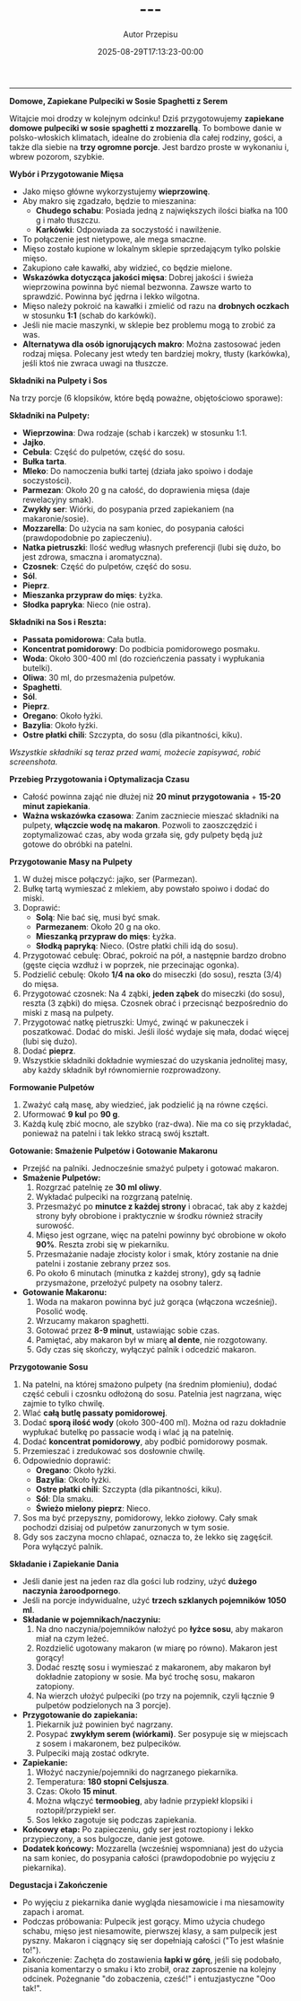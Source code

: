 ﻿---
draft: true
title: "---"
author: "Autor Przepisu"
recipe_image: images/recipe-headers/default.jpg
date: 2025-08-29T17:13:23-00:00
categories: ["do-kategoryzacji"]
tags: ["draft"]
tagline: "Przepis do sformatowania"
servings: 4
prep_time: 15
cook: true
cook_time: 30
calories: 300
protein: 20
fat: 10
carbohydrate: 25
---
---

**Domowe, Zapiekane Pulpeciki w Sosie Spaghetti z Serem**

Witajcie moi drodzy w kolejnym odcinku! Dziś przygotowujemy **zapiekane domowe pulpeciki w sosie spaghetti z mozzarellą**. To bombowe danie w polsko-włoskich klimatach, idealne do zrobienia dla całej rodziny, gości, a także dla siebie na **trzy ogromne porcje**. Jest bardzo proste w wykonaniu i, wbrew pozorom, szybkie.

**Wybór i Przygotowanie Mięsa**

*   Jako mięso główne wykorzystujemy **wieprzowinę**.
*   Aby makro się zgadzało, będzie to mieszanina:
    *   **Chudego schabu**: Posiada jedną z największych ilości białka na 100 g i mało tłuszczu.
    *   **Karkówki**: Odpowiada za soczystość i nawilżenie.
*   To połączenie jest nietypowe, ale mega smaczne.
*   Mięso zostało kupione w lokalnym sklepie sprzedającym tylko polskie mięso.
*   Zakupiono całe kawałki, aby widzieć, co będzie mielone.
*   **Wskazówka dotycząca jakości mięsa**: Dobrej jakości i świeża wieprzowina powinna być niemal bezwonna. Zawsze warto to sprawdzić. Powinna być jędrna i lekko wilgotna.
*   Mięso należy pokroić na kawałki i zmielić od razu na **drobnych oczkach** w stosunku **1:1** (schab do karkówki).
*   Jeśli nie macie maszynki, w sklepie bez problemu mogą to zrobić za was.
*   **Alternatywa dla osób ignorujących makro**: Można zastosować jeden rodzaj mięsa. Polecany jest wtedy ten bardziej mokry, tłusty (karkówka), jeśli ktoś nie zwraca uwagi na tłuszcze.

**Składniki na Pulpety i Sos**

Na trzy porcje (6 klopsików, które będą poważne, objętościowo sporawe):

**Składniki na Pulpety:**

*   **Wieprzowina**: Dwa rodzaje (schab i karczek) w stosunku 1:1.
*   **Jajko**.
*   **Cebula**: Część do pulpetów, część do sosu.
*   **Bułka tarta**.
*   **Mleko**: Do namoczenia bułki tartej (działa jako spoiwo i dodaje soczystości).
*   **Parmezan**: Około 20 g na całość, do doprawienia mięsa (daje rewelacyjny smak).
*   **Zwykły ser**: Wiórki, do posypania przed zapiekaniem (na makaronie/sosie).
*   **Mozzarella**: Do użycia na sam koniec, do posypania całości (prawdopodobnie po zapieczeniu).
*   **Natka pietruszki**: Ilość według własnych preferencji (lubi się dużo, bo jest zdrowa, smaczna i aromatyczna).
*   **Czosnek**: Część do pulpetów, część do sosu.
*   **Sól**.
*   **Pieprz**.
*   **Mieszanka przypraw do mięs**: Łyżka.
*   **Słodka papryka**: Nieco (nie ostra).

**Składniki na Sos i Reszta:**

*   **Passata pomidorowa**: Cała butla.
*   **Koncentrat pomidorowy**: Do podbicia pomidorowego posmaku.
*   **Woda**: Około 300-400 ml (do rozcieńczenia passaty i wypłukania butelki).
*   **Oliwa**: 30 ml, do przesmażenia pulpetów.
*   **Spaghetti**.
*   **Sól**.
*   **Pieprz**.
*   **Oregano**: Około łyżki.
*   **Bazylia**: Około łyżki.
*   **Ostre płatki chili**: Szczypta, do sosu (dla pikantności, kiku).

*Wszystkie składniki są teraz przed wami, możecie zapisywać, robić screenshota.*

**Przebieg Przygotowania i Optymalizacja Czasu**

*   Całość powinna zająć nie dłużej niż **20 minut przygotowania** + **15-20 minut zapiekania**.
*   **Ważna wskazówka czasowa**: Zanim zaczniecie mieszać składniki na pulpety, **włączcie wodę na makaron**. Pozwoli to zaoszczędzić i zoptymalizować czas, aby woda grzała się, gdy pulpety będą już gotowe do obróbki na patelni.

**Przygotowanie Masy na Pulpety**

1.  W dużej misce połączyć: jajko, ser (Parmezan).
2.  Bułkę tartą wymieszać z mlekiem, aby powstało spoiwo i dodać do miski.
3.  Doprawić:
    *   **Solą**: Nie bać się, musi być smak.
    *   **Parmezanem**: Około 20 g na oko.
    *   **Mieszanką przypraw do mięs**: Łyżka.
    *   **Słodką papryką**: Nieco. (Ostre płatki chili idą do sosu).
4.  Przygotować cebulę: Obrać, pokroić na pół, a następnie bardzo drobno (gęste cięcia wzdłuż i w poprzek, nie przecinając ogonka).
5.  Podzielić cebulę: Około **1/4 na oko** do miseczki (do sosu), reszta (3/4) do mięsa.
6.  Przygotować czosnek: Na 4 ząbki, **jeden ząbek** do miseczki (do sosu), reszta (3 ząbki) do mięsa. Czosnek obrać i przecisnąć bezpośrednio do miski z masą na pulpety.
7.  Przygotować natkę pietruszki: Umyć, zwinąć w pakuneczek i poszatkować. Dodać do miski. Jeśli ilość wydaje się mała, dodać więcej (lubi się dużo).
8.  Dodać **pieprz**.
9.  Wszystkie składniki dokładnie wymieszać do uzyskania jednolitej masy, aby każdy składnik był równomiernie rozprowadzony.

**Formowanie Pulpetów**

1.  Zważyć całą masę, aby wiedzieć, jak podzielić ją na równe części.
2.  Uformować **9 kul** po **90 g**.
3.  Każdą kulę zbić mocno, ale szybko (raz-dwa). Nie ma co się przykładać, ponieważ na patelni i tak lekko stracą swój kształt.

**Gotowanie: Smażenie Pulpetów i Gotowanie Makaronu**

*   Przejść na palniki. Jednocześnie smażyć pulpety i gotować makaron.
*   **Smażenie Pulpetów:**
    1.  Rozgrzać patelnię ze **30 ml oliwy**.
    2.  Wykładać pulpeciki na rozgrzaną patelnię.
    3.  Przesmażyć po **minutce z każdej strony** i obracać, tak aby z każdej strony były obrobione i praktycznie w środku również straciły surowość.
    4.  Mięso jest ogrzane, więc na patelni powinny być obrobione w około **90%**. Reszta zrobi się w piekarniku.
    5.  Przesmażanie nadaje złocisty kolor i smak, który zostanie na dnie patelni i zostanie zebrany przez sos.
    6.  Po około 6 minutach (minutka z każdej strony), gdy są ładnie przysmażone, przełożyć pulpety na osobny talerz.
*   **Gotowanie Makaronu:**
    1.  Woda na makaron powinna być już gorąca (włączona wcześniej). Posolić wodę.
    2.  Wrzucamy makaron spaghetti.
    3.  Gotować przez **8-9 minut**, ustawiając sobie czas.
    4.  Pamiętać, aby makaron był w miarę **al dente**, nie rozgotowany.
    5.  Gdy czas się skończy, wyłączyć palnik i odcedzić makaron.

**Przygotowanie Sosu**

1.  Na patelni, na której smażono pulpety (na średnim płomieniu), dodać część cebuli i czosnku odłożoną do sosu. Patelnia jest nagrzana, więc zajmie to tylko chwilę.
2.  Wlać **całą butlę passaty pomidorowej**.
3.  Dodać **sporą ilość wody** (około 300-400 ml). Można od razu dokładnie wypłukać butelkę po passacie wodą i wlać ją na patelnię.
4.  Dodać **koncentrat pomidorowy**, aby podbić pomidorowy posmak.
5.  Przemieszać i zredukować sos dosłownie chwilę.
6.  Odpowiednio doprawić:
    *   **Oregano**: Około łyżki.
    *   **Bazylia**: Około łyżki.
    *   **Ostre płatki chili**: Szczypta (dla pikantności, kiku).
    *   **Sól**: Dla smaku.
    *   **Świeżo mielony pieprz**: Nieco.
7.  Sos ma być przepyszny, pomidorowy, lekko ziołowy. Cały smak pochodzi dzisiaj od pulpetów zanurzonych w tym sosie.
8.  Gdy sos zaczyna mocno chlapać, oznacza to, że lekko się zagęścił. Pora wyłączyć palnik.

**Składanie i Zapiekanie Dania**

*   Jeśli danie jest na jeden raz dla gości lub rodziny, użyć **dużego naczynia żaroodpornego**.
*   Jeśli na porcje indywidualne, użyć **trzech szklanych pojemników 1050 ml**.
*   **Składanie w pojemnikach/naczyniu:**
    1.  Na dno naczynia/pojemników nałożyć po **łyżce sosu**, aby makaron miał na czym leżeć.
    2.  Rozdzielić ugotowany makaron (w miarę po równo). Makaron jest gorący!
    3.  Dodać resztę sosu i wymieszać z makaronem, aby makaron był dokładnie zatopiony w sosie. Ma być trochę sosu, makaron zatopiony.
    4.  Na wierzch ułożyć pulpeciki (po trzy na pojemnik, czyli łącznie 9 pulpetów podzielonych na 3 porcje).
*   **Przygotowanie do zapiekania:**
    1.  Piekarnik już powinien być nagrzany.
    2.  Posypać **zwykłym serem (wiórkami)**. Ser posypuje się w miejscach z sosem i makaronem, bez pulpecików.
    3.  Pulpeciki mają zostać odkryte.
*   **Zapiekanie:**
    1.  Włożyć naczynie/pojemniki do nagrzanego piekarnika.
    2.  Temperatura: **180 stopni Celsjusza**.
    3.  Czas: Około **15 minut**.
    4.  Można włączyć **termoobieg**, aby ładnie przypiekł klopsiki i roztopił/przypiekł ser.
    5.  Sos lekko zagotuje się podczas zapiekania.
*   **Końcowy etap:** Po zapieczeniu, gdy ser jest roztopiony i lekko przypieczony, a sos bulgocze, danie jest gotowe.
*   **Dodatek końcowy:** Mozzarella (wcześniej wspomniana) jest do użycia na sam koniec, do posypania całości (prawdopodobnie po wyjęciu z piekarnika).

**Degustacja i Zakończenie**

*   Po wyjęciu z piekarnika danie wygląda niesamowicie i ma niesamowity zapach i aromat.
*   Podczas próbowania: Pulpecik jest gorący. Mimo użycia chudego schabu, mięso jest niesamowite, pierwszej klasy, a sam pulpecik jest pyszny. Makaron i ciągnący się ser dopełniają całości ("To jest właśnie to!").
*   Zakończenie: Zachęta do zostawienia **łapki w górę**, jeśli się podobało, pisania komentarzy o smaku i kto zrobił, oraz zaproszenie na kolejny odcinek. Pożegnanie "do zobaczenia, cześć!" i entuzjastyczne "Ooo tak!".